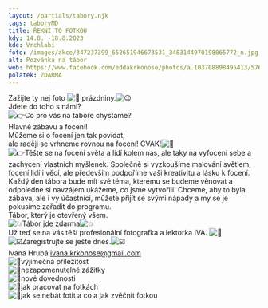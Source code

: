 ```yaml
---
layout: /partials/tabory.njk
tags: taboryMD
title: ŘEKNI TO FOTKOU
kdy: 14.8. -18.8.2023
kde: Vrchlabí
foto: /images/akce/347237399_652651946673531_3483144970198065772_n.jpg
alt: Pozvánka na tábor
web: https://www.facebook.com/eddakrkonose/photos/a.103708898495413/576330451233253/
polatek: ZDARMA
---
```

<!--StartFragment-->

Zažijte ty nej foto ![📸](https://static.xx.fbcdn.net/images/emoji.php/v9/t37/1.5/16/1f4f8.png) prázdniny.![😉](https://static.xx.fbcdn.net/images/emoji.php/v9/tb0/1.5/16/1f609.png)\
Jdete do toho s námi?\
![👉](https://static.xx.fbcdn.net/images/emoji.php/v9/taa/1.5/16/1f449.png)Co pro vás na táboře chystáme?\
Hlavně zábavu a focení!\
Můžeme si o focení jen tak povídat,\
ale raději se vrhneme rovnou na focení! CVAK!![📸](https://static.xx.fbcdn.net/images/emoji.php/v9/t37/1.5/16/1f4f8.png)\
![👉](https://static.xx.fbcdn.net/images/emoji.php/v9/taa/1.5/16/1f449.png)Těšte se na focení světa a lidí kolem nás, ale taky na vyfocení sebe a zachycení vlastních myšlenek. Společně si vyzkoušíme malování světlem, focení lidí i věcí, ale především podpoříme vaši kreativitu a lásku k focení. Každý den tábora bude mít své téma, kterému se budeme věnovat a odpoledne si navzájem ukážeme, co jsme vytvořili. Chceme, aby to byla zábava, ale i vy účastníci, můžete přijít se svými nápady a my se je pokusíme zařadit do programu.\
Tábor, který je otevřený všem.\
![💥](https://static.xx.fbcdn.net/images/emoji.php/v9/t99/1.5/16/1f4a5.png)Tábor jde zdarma![💥](https://static.xx.fbcdn.net/images/emoji.php/v9/t99/1.5/16/1f4a5.png)\
Už teď se na vás těší profesionální fotografka a lektorka IVA. ![📸](https://static.xx.fbcdn.net/images/emoji.php/v9/t37/1.5/16/1f4f8.png)\
![☑️](https://static.xx.fbcdn.net/images/emoji.php/v9/t14/1.5/16/2611.png)Zaregistrujte se ještě dnes.![☑️](https://static.xx.fbcdn.net/images/emoji.php/v9/t14/1.5/16/2611.png)\
Ivana Hrubá ivana.krkonose@gmail.com\
![📍](https://static.xx.fbcdn.net/images/emoji.php/v9/t86/1.5/16/1f4cd.png)výjimečná příležitost\
![📍](https://static.xx.fbcdn.net/images/emoji.php/v9/t86/1.5/16/1f4cd.png)nezapomenutelné zážitky\
![📍](https://static.xx.fbcdn.net/images/emoji.php/v9/t86/1.5/16/1f4cd.png)nové dovednosti\
![📍](https://static.xx.fbcdn.net/images/emoji.php/v9/t86/1.5/16/1f4cd.png)jak pracovat na fotkách\
![📍](https://static.xx.fbcdn.net/images/emoji.php/v9/t86/1.5/16/1f4cd.png)jak se nebát fotit a co a jak zvěčnit fotkou

<!--EndFragment-->